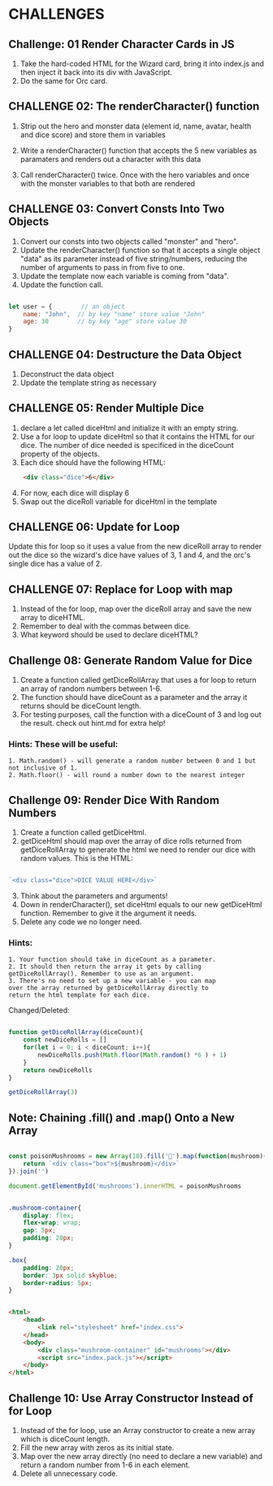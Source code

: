 # CHALLENGES

## Challenge: 01 Render Character Cards in JS

1. Take the hard-coded HTML for the Wizard card, bring it into index.js and then inject it back into its div with JavaScript.
2. Do the same for Orc card. 

## CHALLENGE 02: The renderCharacter() function

1. Strip out the hero and monster data (element id, name, avatar, health and dice score) and store them in variables

2. Write a renderCharacter() function that accepts the 5 new variables as paramaters and renders out a character with this data

3. Call renderCharacter() twice. Once with the hero variables and once with the monster variables to that both are rendered

## CHALLENGE 03: Convert Consts Into Two Objects

1. Convert our consts into two objects called "monster" and "hero".
2. Update the renderCharacter() function so that it accepts a single object "data" as its parameter instead of five string/numbers, reducing the number of arguments to pass in from five to one.
3. Update the template now each variable is coming from "data".
4. Update the function call.

```js

let user = {        // an object
    name: "John",  // by key "name" store value "John"
    age: 30        // by key "age" store value 30
}

```

## CHALLENGE 04: Destructure the Data Object

1. Deconstruct the data object 
2. Update the template string as necessary

## CHALLENGE 05: Render Multiple Dice

1. declare a let called diceHtml and initialize it with an empty string. 
2. Use a for loop to update diceHtml so that it contains the HTML for our dice. The number of dice needed is specificed in the diceCount property of the objects.
3. Each dice should have the following HTML: 

```html 
    <div class="dice">6</div>
```

4. For now, each dice will display 6
5. Swap out the diceRoll variable for diceHtml in the template

## CHALLENGE 06: Update for Loop

Update this for loop so it uses a value from the new diceRoll array to render out the dice so the wizard's dice have values of 3, 1 and 4, and the orc's single dice has a value of 2.

## CHALLENGE 07: Replace for Loop with map

1. Instead of the for loop, map over the diceRoll array and save the new array to diceHTML.
2. Remember to deal with the commas between dice.
3. What keyword should be used to declare diceHTML? 

## Challenge 08: Generate Random Value for Dice

1. Create a function called getDiceRollArray that uses a for loop to return an array of random numbers between 1-6. 
2.  The function should have diceCount as a parameter and the array it returns should be diceCount length.
3.  For testing purposes, call the function with a diceCount of 3 and log out the result. 
check out hint.md for extra help!

### Hints: These will be useful:

    1. Math.random() - will generate a random number between 0 and 1 but not inclusive of 1.
    2. Math.floor() - will round a number down to the nearest integer

## Challenge 09: Render Dice With Random Numbers

1. Create a function called getDiceHtml. 
2. getDiceHtml should map over the array of dice rolls returned from getDiceRollArray to generate the html we need to render our dice with random values. This is the HTML: 
```js

`<div class="dice">DICE VALUE HERE</div>`

```
3. Think about the parameters and arguments!
4. Down in renderCharacter(), set diceHtml equals to our new getDiceHtml function. Remember to give it the argument it needs. 
5. Delete any code we no longer need.

### Hints: 
    1. Your function should take in diceCount as a parameter.
    2. It should then return the array it gets by calling 
    getDiceRollArray(). Remember to use as an argument.
    3. There's no need to set up a new variable - you can map 
    over the array returned by getDiceRollArray directly to 
    return the html template for each dice.
    
Changed/Deleted:

```js

function getDiceRollArray(diceCount){
    const newDiceRolls = []
    for(let i = 0; i < diceCount; i++){
        newDiceRolls.push(Math.floor(Math.random() *6 ) + 1)
    }
    return newDiceRolls
}

getDiceRollArray(3)

```

## Note: Chaining .fill() and .map() Onto a New Array

```js 

const poisonMushrooms = new Array(10).fill('🍄').map(function(mushroom){
    return `<div class="box">${mushroom}</div>`
}).join('')

document.getElementById('mushrooms').innerHTML = poisonMushrooms

```

```css

.mushroom-container{
    display: flex;
    flex-wrap: wrap;
    gap: 5px;
    padding: 20px;
}

.box{
    padding: 20px;
    border: 3px solid skyblue;
    border-radius: 5px; 
}

```

```html

<html>
    <head>
        <link rel="stylesheet" href="index.css">
    </head>
    <body>
        <div class="mushroom-container" id="mushrooms"></div>
        <script src="index.pack.js"></script>
    </body>
</html>

```

## Challenge 10: Use Array Constructor Instead of for Loop 

1. Instead of the for loop, use an Array constructor to create a new array which is diceCount length.
2. Fill the new array with zeros as its initial state.
3. Map over the new array directly (no need to declare a new variable) and return a random number from 1-6 in each element.
4. Delete all unnecessary code.
